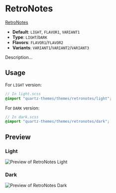 # RetroNotes

[RetroNotes](https://rubencampelo.com)

- **Default**: `LIGHT`, `FLAVOR1`, `VARIANT1`
- **Type**: `LIGHT`/`DARK`
- **Flavors**: `FLAVOR1`/`FLAVOR2`
- **Variants**: `VARIANT1`/`VARIANT2`/`VARIANT3`

Description...

## Usage

For `LIGHT` version:

```scss
// In light.scss
@import "quartz-themes/themes/retronotes/light";
```

For `DARK` version:

```scss
// In dark.scss
@import "quartz-themes/themes/retronotes/dark";
```

## Preview

### Light

![Preview of RetroNotes Light](preview-light.png)

### Dark

![Preview of RetroNotes Dark](preview-dark.png)
